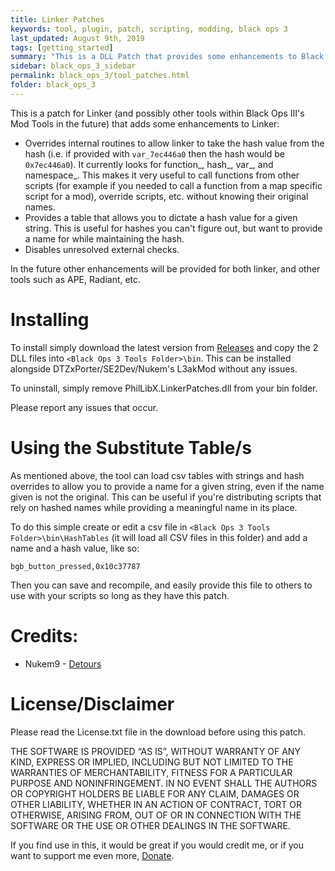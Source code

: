 ```yaml
---
title: Linker Patches
keywords: tool, plugin, patch, scripting, modding, black ops 3
last_updated: August 9th, 2019
tags: [getting_started]
summary: "This is a DLL Patch that provides some enhancements to Black Ops III's Linker"
sidebar: black_ops_3_sidebar
permalink: black_ops_3/tool_patches.html
folder: black_ops_3
---
```


This is a patch for Linker (and possibly other tools within Black Ops III's Mod Tools in the future) that adds some enhancements to Linker:

* Overrides internal routines to allow linker to take the hash value from the hash (i.e. if provided with `var_7ec446a0` then the hash would be `0x7ec446a0`). It currently looks for function_, hash_, var_, and namespace_. This makes it very useful to call functions from other scripts (for example if you needed to call a function from a map specific script for a mod), override scripts, etc. without knowing their original names.
* Provides a table that allows you to dictate a hash value for a given string. This is useful for hashes you can't figure out, but want to provide a name for while maintaining the hash.
* Disables unresolved external checks.

In the future other enhancements will be provided for both linker, and other tools such as APE, Radiant, etc.

# Installing

To install simply download the latest version from [Releases](https://github.com/Scobalula/LinkerPatches/releases) and copy the 2 DLL files into `<Black Ops 3 Tools Folder>\bin`. This can be installed alongside DTZxPorter/SE2Dev/Nukem's L3akMod without any issues.

To uninstall, simply remove PhilLibX.LinkerPatches.dll from your bin folder.

Please report any issues that occur.

# Using the Substitute Table/s

As mentioned above, the tool can load csv tables with strings and hash overrides to allow you to provide a name for a given string, even if the name given is not the original. This can be useful if you're distributing scripts that rely on hashed names while providing a meaningful name in its place.

To do this simple create or edit a csv file in `<Black Ops 3 Tools Folder>\bin\HashTables` (it will load all CSV files in this folder) and add a name and a hash value, like so:

```bgb_button_pressed,0x10c37787```

Then you can save and recompile, and easily provide this file to others to use with your scripts so long as they have this patch.

# Credits:

* Nukem9 - [Detours](https://github.com/Nukem9/detours)

# License/Disclaimer

Please read the License.txt file in the download before using this patch.

THE SOFTWARE IS PROVIDED “AS IS”, WITHOUT WARRANTY OF ANY KIND, EXPRESS OR IMPLIED, INCLUDING BUT NOT LIMITED TO THE WARRANTIES OF MERCHANTABILITY, FITNESS FOR A PARTICULAR PURPOSE AND NONINFRINGEMENT. IN NO EVENT SHALL THE AUTHORS OR COPYRIGHT HOLDERS BE LIABLE FOR ANY CLAIM, DAMAGES OR OTHER LIABILITY, WHETHER IN AN ACTION OF CONTRACT, TORT OR OTHERWISE, ARISING FROM, OUT OF OR IN CONNECTION WITH THE SOFTWARE OR THE USE OR OTHER DEALINGS IN THE SOFTWARE.

If you find use in this, it would be great if you would credit me, or if you want to support me even more, [Donate](https://www.paypal.me/scobalula).